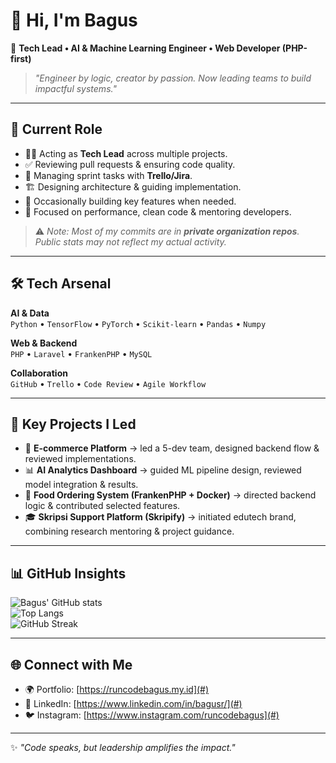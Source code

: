# 👋 Hi, I'm Bagus  

🚀 **Tech Lead • AI & Machine Learning Engineer • Web Developer (PHP-first)**  

> *"Engineer by logic, creator by passion. Now leading teams to build impactful systems."*

---

## 🧭 Current Role  
- 🧑‍💻 Acting as **Tech Lead** across multiple projects.  
- ✅ Reviewing pull requests & ensuring code quality.  
- 📌 Managing sprint tasks with **Trello/Jira**.  
- 🏗️ Designing architecture & guiding implementation.  
- 🔧 Occasionally building key features when needed.  
- 🎯 Focused on performance, clean code & mentoring developers.  

> ⚠️ *Note: Most of my commits are in **private organization repos**.  
Public stats may not reflect my actual activity.*  

---

## 🛠️ Tech Arsenal  

**AI & Data**  
`Python` • `TensorFlow` • `PyTorch` • `Scikit-learn` • `Pandas` • `Numpy`  

**Web & Backend**  
`PHP` • `Laravel` • `FrankenPHP` • `MySQL`  

**Collaboration**  
`GitHub` • `Trello` • `Code Review` • `Agile Workflow`  

---

## 🚀 Key Projects I Led  

- 🛒 **E-commerce Platform** → led a 5-dev team, designed backend flow & reviewed implementations.  
- 📊 **AI Analytics Dashboard** → guided ML pipeline design, reviewed model integration & results.  
- 🍔 **Food Ordering System (FrankenPHP + Docker)** → directed backend logic & contributed selected features.  
- 🎓 **Skripsi Support Platform (Skripify)** → initiated edutech brand, combining research mentoring & project guidance.  

---

## 📊 GitHub Insights  

![Bagus' GitHub stats](https://github-readme-stats.vercel.app/api?username=runcodebagus&show_icons=true&theme=tokyonight)  
![Top Langs](https://github-readme-stats.vercel.app/api/top-langs/?username=runcodebagus&layout=compact&theme=tokyonight)  
![GitHub Streak](https://github-readme-streak-stats.herokuapp.com/?user=runcodebagus&theme=tokyonight)  

---

## 🌐 Connect with Me  

- 🌍 Portfolio: [https://runcodebagus.my.id](#)  
- 💼 LinkedIn: [https://www.linkedin.com/in/bagusr/](#)  
- 🐦 Instagram: [https://www.instagram.com/runcodebagus](#)  

---

✨ *"Code speaks, but leadership amplifies the impact."*  
